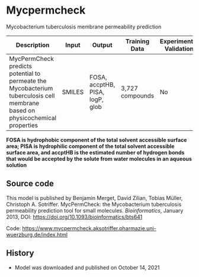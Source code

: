 # Mycpermcheck

Mycobacterium tuberculosis membrane permeability prediction

| Description | Input  | Output  | Training Data | Experimental Validation |
| ------- | --- | --- | --- | --- |
| MycPermCheck predicts potential to permeate the Mycobacterium tuberculosis cell membrane based on physicochemical properties | SMILES | FOSA, accptHB, PISA, logP, glob | 3,727 compounds | No |

**FOSA is hydrophobic component of the total solvent accessible surface area; PISA is hydrophilic component of the total solvent accessible surface area, and accptHB is the estimated number of hydrogen bonds that would be accepted by the solute from water molecules in an aqueous solution**

## Source code
This model is published by Benjamin Merget, David Zilian, Tobias Müller, Christoph A. Sotriffer. MycPermCheck: the Mycobacterium tuberculosis permeability prediction tool for small molecules. *Bioinformatics*, January 2013, DOI: https://doi.org/10.1093/bioinformatics/bts641


Code: https://www.mycpermcheck.aksotriffer.pharmazie.uni-wuerzburg.de/index.html

## History
- Model was downloaded and published on October 14, 2021
